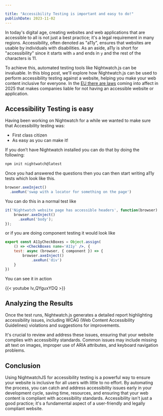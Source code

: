 ```yaml
---

title: "Accessibility Testing is important and easy to do!"
publishDate: 2023-11-02
---
```


In today's digital age, creating websites and web applications that are accessible to all is not just a best practice; it's a legal requirement in many regions. Accessibility, often denoted as "a11y", ensures that websites are usable by individuals with disabilities. As an aside, a11y is short for "accessibility" since it starts with `a` and ends in `y` and the rest of the characters is 11.

To achieve this, automated testing tools like Nightwatch.js can be invaluable. In this blog post, we'll explore how Nightwatch.js can be used to perform accessibility testing against a website, helping you make your web content inclusive for everyone. In the [EU there are laws](https://en.wikipedia.org/wiki/European_Accessibility_Act) coming into affect in 2025 that makes companies liable for not having an accessible website or application.

## Accessibility Testing is easy

Having been working on Nightwatch for a while we wanted to make sure that Accessibility testing was:

- First class citizen
- As easy as you can make it!

If you don’t have Nightwatch installed you can do that by doing the following:

```jsx
npm init nightwatch@latest
```

Once you had answered the questions then you can then start writing a11y tests which look like this.

```jsx
browser.axeInject()
  .axeRun('swap with a locator for something on the page')

```

You can do this in a normal test like

```jsx
it('Nightwatch website page has accessible headers', function(browser) {
    browser.axeInject()
      .axeRun('body');
});
```

or if you are doing component testing it would look like

```jsx
export const A11yCheckBoxes = Object.assign(
    () => <CheckBoxes name='A11y' />, {
    test: async (browser, { component }) => {
        browser.axeInject()
            .axeRun('div')
    }
})
```

You can see it in action

{{< youtube Iv_QYguxYDQ >}}

## Analyzing the Results

Once the test runs, Nightwatch.js generates a detailed report highlighting accessibility issues, including WCAG (Web Content Accessibility Guidelines) violations and suggestions for improvements.

It's crucial to review and address these issues, ensuring that your website complies with accessibility standards. Common issues may include missing alt text on images, improper use of ARIA attributes, and keyboard navigation problems.

## Conclusion

Using NightwatchJS for accessibility testing is a powerful way to ensure your website is inclusive for all users with little to no effort. By automating the process, you can catch and address accessibility issues early in your development cycle, saving time, resources, and ensuring that your web content is compliant with accessibility standards. Accessibility isn't just a good practice; it's a fundamental aspect of a user-friendly and legally compliant website.
